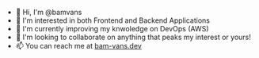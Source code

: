 <!-- <h1 align="center">Hi 👋, I'm Stacey</h1> -->
<!-- <br> -->
<ul>
 <li>👋  Hi, I'm @bamvans</li>
 <li>👀  I'm interested in both Frontend and Backend Applications</li>
 <li>🌱  I'm currently improving my knwoledge on DevOps (AWS)</li>
 <li>💞️  I'm looking to collaborate on anything that peaks my interest or yours!</li>
 <li>📫  You can reach me at <a href="https://bam-vans.dev/" target="_blank">bam-vans.dev</a></li>
</ul>
<!-- <div align="center"> 

 [![Stacey's GitHub stats](https://github-readme-stats.vercel.app/api?username=bamvans&count_private=true&show_icons=true&theme=radical)](https://github.com/anuraghazra/github-readme-stats)
<br>
[![Top Langs](https://github-readme-stats.vercel.app/api/top-langs/?username=bamvans&layout=compact)](https://github.com/anuraghazra/github-readme-stats)
<br>
 ![Metrics](https://metrics.lecoq.io/bamvans?template=classic&config.timezone=Africa%2FJohannesburg)

</div>
 -->
